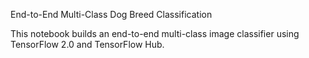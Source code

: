 End-to-End Multi-Class Dog Breed Classification

This notebook builds an end-to-end multi-class image classifier using TensorFlow 2.0 and TensorFlow Hub.
